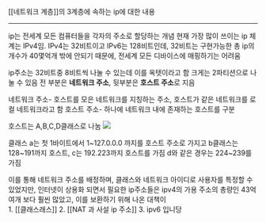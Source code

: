 [[네트워크 계층]]의 3계층에 속하는 ip에 대한 내용
*************


ip는 전세계 모든 컴퓨터들을 각자의 주소로 할당하는 개념
현재 가장 많이 쓰이는 ip 체계는 IPv4임.
IPv4는 32비트이고 IPv6는 128비트인데, 32비트는 구현가능한 총 ip의 개수가 40몇억개 밖에 안되기 때문에, 전세계 모든 디바이스에 매핑하기는 어려움

ip주소는 32비트중 8비트씩 나눌 수 있는데 이를 옥텟이라고 함
크게는 2파티션으로 나눌 수 있음
전 부분은 **네트워크 주소**, 뒷부분은 **호스트 주소**로 지음

네트워크 주소- 호스트를 모은 네트워크를 지칭하는 주소, 호스트가 같은 네트워크를 로컬 네트워크라고 함
호스트 주소- 하나에 네트워크 내에 존재하는 호스트를 구분 

호스트는 A,B,C,D클래스로 나눔 
![](https://i.imgur.com/fzSZcYT.png)

클래스 a는 첫 1바이트에서 1~127.0.0.0 까지를 호스트 주소로 가지고
b클래스는 128~191까지 호스트,
c는 192.223까지 호스트를 가짐
d와 같은 경우는 224~239를 가짐

이를 통해 네트워크 주소를 배정하며, 클래스와 네트워크 아이디로 사용자를 특정할 수 있었지만, 인터넷이 상용화 되면서 필요한 ip주소들은 ipv4의 가용 주소의 총량인 43억여개 보다 훨씬 많았고, 이를 보환하기 위해 나온 대책이  
	1. [[클래스래스]]
	2. [[NAT 과 사설 ip 주소]]
	3. ipv6
입니당











